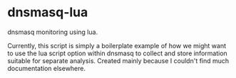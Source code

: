 # dnsmasq-lua
dnsmasq monitoring using lua.

Currently, this script is simply a boilerplate example of how we might want to
use the lua script option within dnsmasq to collect and store information
suitable for separate analysis. Created mainly because I couldn't find much 
documentation elsewhere.

